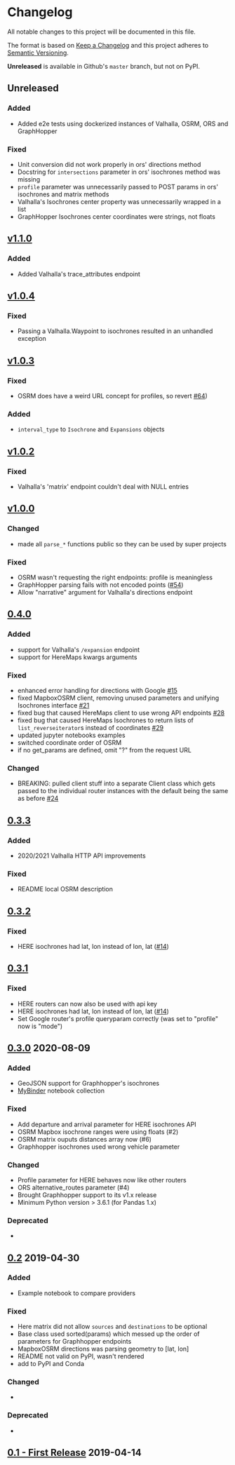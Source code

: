 # Changelog
All notable changes to this project will be documented in this file.

The format is based on [Keep a Changelog](http://keepachangelog.com/en/1.0.0/)
and this project adheres to [Semantic Versioning](http://semver.org/spec/v2.0.0.html).

**Unreleased** is available in Github's `master` branch, but not on PyPI.

## **Unreleased**

### Added
- Added e2e tests using dockerized instances of Valhalla, OSRM, ORS and GraphHopper

### Fixed
- Unit conversion did not work properly in ors' directions method
- Docstring for `intersections` parameter in ors' isochrones method was missing
- `profile` parameter was unnecessarily passed to POST params in ors' isochrones and matrix methods
- Valhalla's Isochrones center property was unnecessarily wrapped in a list
- GraphHopper Isochrones center coordinates were strings, not floats


## [v1.1.0](https://pypi.org/project/routingpy/1.1.0/)

### Added
- Added Valhalla's trace_attributes endpoint

## [v1.0.4](https://pypi.org/project/routingpy/1.0.4/)

### Fixed
- Passing a Valhalla.Waypoint to isochrones resulted in an unhandled exception

## [v1.0.3](https://pypi.org/project/routingpy/1.0.3/)

### Fixed
- OSRM does have a weird URL concept for profiles, so revert [#64](https://github.com/gis-ops/routing-py/issues/64))

### Added
- `interval_type` to `Isochrone` and `Expansions` objects

## [v1.0.2](https://pypi.org/project/routingpy/1.0.2/)

### Fixed
- Valhalla's 'matrix' endpoint couldn't deal with NULL entries

## [v1.0.0](https://pypi.org/project/routingpy/1.0.0/)

### Changed
- made all `parse_*` functions public so they can be used by super projects

### Fixed
- OSRM wasn't requesting the right endpoints: profile is meaningless
- GraphHopper parsing fails with not encoded points ([#54](https://github.com/gis-ops/routing-py/issues/54))
- Allow "narrative" argument for Valhalla's directions endpoint

## [0.4.0](https://pypi.org/project/routingpy/0.4.0/)

### Added
- support for Valhalla's `/expansion` endpoint
- support for HereMaps kwargs arguments

### Fixed
- enhanced error handling for directions with Google [#15](https://github.com/gis-ops/routing-py/issues/15)
- fixed MapboxOSRM client, removing unused parameters and unifying Isochrones interface [#21](https://github.com/gis-ops/routing-py/issues/21)
- fixed bug that caused HereMaps client to use wrong API endpoints [#28](https://github.com/gis-ops/routing-py/pull/28)
- fixed bug that caused HereMaps Isochrones to return lists of `list_reverseiterator`s instead of coordinates [#29](https://github.com/gis-ops/routing-py/issues/29)
- updated jupyter notebooks examples
- switched coordinate order of OSRM
- if no get_params are defined, omit "?" from the request URL

### Changed

- BREAKING: pulled client stuff into a separate Client class which gets passed to the individual router instances with the default being the same as before [#24](https://github.com/gis-ops/routing-py/pull/24)


## [0.3.3](https://github.com/gis-ops/routing-py/releases/tag/0.3.3)
### Added
- 2020/2021 Valhalla HTTP API improvements
### Fixed
- README local OSRM description

## [0.3.2](https://github.com/gis-ops/routing-py/releases/tag/0.3.2)
### Fixed
- HERE isochrones had lat, lon instead of lon, lat ([#14](https://github.com/gis-ops/routing-py/issues/14))

## [0.3.1](https://github.com/gis-ops/routing-py/releases/tag/0.3.2)
### Fixed
- HERE routers can now also be used with api key
- HERE isochrones had lat, lon instead of lon, lat ([#14](https://github.com/gis-ops/routing-py/issues/14))
- Set Google router's profile queryparam correctly (was set to "profile" now is "mode")

## [0.3.0](https://github.com/gis-ops/routing-py/releases/tag/0.3.0) 2020-08-09
### Added
- GeoJSON support for Graphhopper's isochrones
- [MyBinder](https://mybinder.org/v2/gh/gis-ops/routing-py/master?filepath=examples) notebook collection
### Fixed
- Add departure and arrival parameter for HERE isochrones API
- OSRM Mapbox isochrone ranges were using floats (#2)
- OSRM matrix ouputs distances array now (#6)
- Graphhopper isochrones used wrong vehicle parameter
### Changed
- Profile parameter for HERE behaves now like other routers
- ORS alternative_routes parameter (#4)
- Brought Graphhopper support to its v1.x release
- Minimum Python version > 3.6.1 (for Pandas 1.x)
### Deprecated
-

## [0.2](https://github.com/gis-ops/routing-py/releases/tag/v0.2) 2019-04-30
### Added
- Example notebook to compare providers
### Fixed
- Here matrix did not allow `sources` and `destinations` to be optional
- Base class used sorted(params) which messed up the order of parameters for Graphhopper endpoints
- MapboxOSRM directions was parsing geometry to \[lat, lon\]
- README not valid on PyPI, wasn't rendered
- add to PyPI and Conda
### Changed
-
### Deprecated
-

## [0.1 - First Release](https://github.com/gis-ops/routing-py/releases/tag/v0.1) 2019-04-14